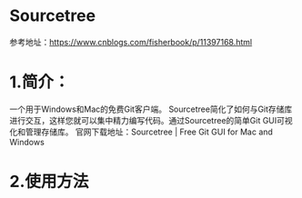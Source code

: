 # Sourcetree
  参考地址：https://www.cnblogs.com/fisherbook/p/11397168.html
# 1.简介：
一个用于Windows和Mac的免费Git客户端。
Sourcetree简化了如何与Git存储库进行交互，这样您就可以集中精力编写代码。通过Sourcetree的简单Git GUI可视化和管理存储库。
官网下载地址：Sourcetree | Free Git GUI for Mac and Windows 
# 2.使用方法

